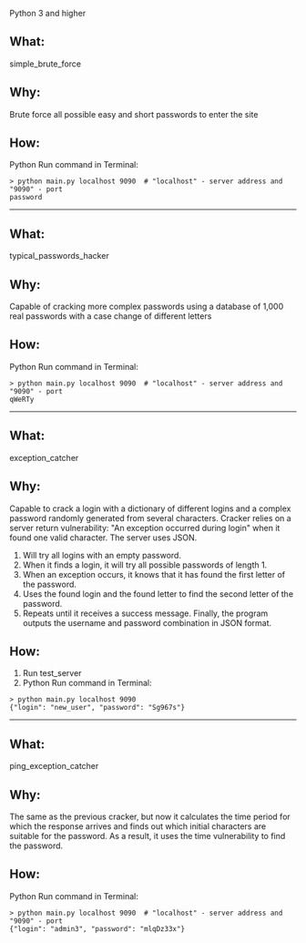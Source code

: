 Python 3 and higher

## What:
simple_brute_force

## Why:
Brute force all possible easy and short passwords to enter the site

## How:
Python Run command in Terminal:
```
> python main.py localhost 9090  # "localhost" - server address and "9090" - port
password
```

-------------------------------------------------------------------------------

## What:
typical_passwords_hacker

## Why:
Capable of cracking more complex passwords using a database of 1,000 real
passwords with a case change of different letters

## How:
Python Run command in Terminal:
```
> python main.py localhost 9090  # "localhost" - server address and "9090" - port
qWeRTy
```

-------------------------------------------------------------------------------

## What:
exception_catcher

## Why:
Capable to crack a login with a dictionary of different logins and a complex
password randomly generated from several characters.
Cracker relies on a server return vulnerability: "An exception occurred during
login" when it found one valid character.
The server uses JSON.
1. Will try all logins with an empty password.
2. When it finds a login, it will try all possible passwords of length 1.
3. When an exception occurs, it knows that it has found the first letter of the
password.
4. Uses the found login and the found letter to find the second letter of the
password.
5. Repeats until it receives a success message.
Finally, the program outputs the username and password combination in JSON
format.

## How:
1. Run test_server
2. Python Run command in Terminal:
```
> python main.py localhost 9090
{"login": "new_user", "password": "Sg967s"}
```
-------------------------------------------------------------------------------

## What:
ping_exception_catcher

## Why:
The same as the previous cracker, but now it calculates the time period for which
the response arrives and finds out which initial characters are suitable for the
password.
As a result, it uses the time vulnerability to find the password.

## How:
Python Run command in Terminal:
```
> python main.py localhost 9090  # "localhost" - server address and "9090" - port
{"login": "admin3", "password": "mlqDz33x"}
```
